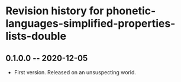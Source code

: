 # Revision history for phonetic-languages-simplified-properties-lists-double

## 0.1.0.0 -- 2020-12-05

* First version. Released on an unsuspecting world.
